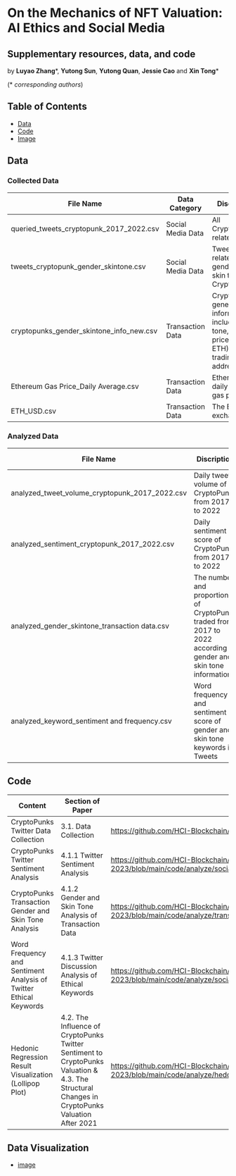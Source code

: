 # On the Mechanics of NFT Valuation: AI Ethics and Social Media

## Supplementary resources, data, and code
by **Luyao Zhang***, **Yutong Sun**, **Yutong Quan**, **Jessie Cao** and **Xin Tong***

(* *corresponding authors*)

## Table of Contents
- [Data](https://github.com/HCI-Blockchain/NFT-2023#data)
- [Code](https://github.com/HCI-Blockchain/NFT-2023#code)
- [Image](https://github.com/HCI-Blockchain/NFT-2023#image)

## Data
### Collected Data
| **File Name** | **Data Category** | **Discription** |
|--|--|--|
| queried_tweets_cryptopunk_2017_2022.csv  | Social Media Data | All CryptoPunks-related tweets |
| tweets_cryptopunk_gender_skintone.csv | Social Media Data | Tweets related to gender and skin tone in CryptoPunks |
| cryptopunks_gender_skintone_info_new.csv | Transaction Data | CryptoPunks general information including skin tone, gender, price (in ETH), and trading wallet address |
| Ethereum Gas Price_Daily Average.csv | Transaction Data | Ethereum daily average gas price |
| ETH_USD.csv | Transaction Data | The ETH/USD exchange rate |

### Analyzed Data
| **File Name** | **Discription** | **Section of Paper** |
|--|--|--|
| analyzed_tweet_volume_cryptopunk_2017_2022.csv  | Daily tweet volume of CryptoPunks from 2017 to 2022 | 4.1.1 Twitter Sentiment Analysis |
| analyzed_sentiment_cryptopunk_2017_2022.csv | Daily sentiment score of CryptoPunks from 2017 to 2022 | 4.1.1 Twitter Sentiment Analysis |
| analyzed_gender_skintone_transaction data.csv | The number and proportion of CryptoPunks traded from 2017 to 2022 according to gender and skin tone information | 4.1.2 Gender and Skin Tone Analysis of Transaction Data |
| analyzed_keyword_sentiment and frequency.csv | Word frequency and sentiment score of gender and skin tone keywords in Tweets | 4.1.3 Twitter Discussion Analysis of Ethical Keywords |

## Code
| **Content** | **Section of Paper** | **URL** |
|--|--|--|
| CryptoPunks Twitter Data Collection | 3.1. Data Collection | https://github.com/HCI-Blockchain/NFT-2023/blob/main/code/query/twitter/Twitter_Query_CryptoPunks.ipynb |
| CryptoPunks Twitter Sentiment Analysis | 4.1.1 Twitter Sentiment Analysis | https://github.com/HCI-Blockchain/NFT-2023/blob/main/code/analyze/social%20media%20analysis/Sentiment_Analysis_CryptoPunks.ipynb |
| CryptoPunks Transaction Gender and Skin Tone Analysis | 4.1.2 Gender and Skin Tone Analysis of Transaction Data | https://github.com/HCI-Blockchain/NFT-2023/blob/main/code/analyze/transaction%20data%20visualization/Transaction_Data_Analysis_CryptoPunks_Gender_Skin_tone.ipynb |
| Word Frequency and Sentiment Analysis of Twitter Ethical Keywords | 4.1.3 Twitter Discussion Analysis of Ethical Keywords | https://github.com/HCI-Blockchain/NFT-2023/blob/main/code/analyze/social%20media%20analysis/Twitter_Analysis_CryptoPunks_Gender_Skin_tone.ipynb |
| Hedonic Regression Result Visualization (Lollipop Plot) | 4.2. The Influence of CryptoPunks Twitter Sentiment to CryptoPunks Valuation & 4.3. The Structural Changes in CryptoPunks Valuation After 2021 | https://github.com/HCI-Blockchain/NFT-2023/blob/main/code/analyze/hedonic%20regression/Lollipop_plot_Hedonic_Regression.ipynb |

## Data Visualization
- [image](https://github.com/HCI-Blockchain/ICWSM-2023/tree/main/code/figure)

